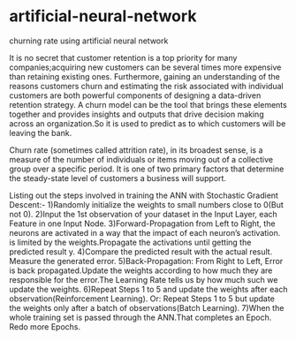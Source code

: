 # artificial-neural-network
churning rate using artificial neural network

It is no secret that customer retention is a top priority for many companies;acquiring new customers can be several times more expensive than retaining existing ones. Furthermore, gaining an understanding of the reasons customers churn and estimating the risk associated with individual customers are both powerful components of designing a data-driven retention strategy. A churn model can be the tool that brings these elements together and provides insights and outputs that drive decision making across an organization.So it is used to predict as to which customers will be leaving the bank.

Churn rate (sometimes called attrition rate), in its broadest sense, is a measure of the number of individuals or items moving out of a collective group over a specific period. It is one of two primary factors that determine the steady-state level of customers a business will support.

Listing out the steps involved in training the ANN with Stochastic Gradient Descent:-
1)Randomly initialize the weights to small numbers close to 0(But not 0).
2)Input the 1st observation of your dataset in the Input Layer, each Feature in one Input Node.
3)Forward-Propagation from Left to Right, the neurons are activated in a way that the impact of each neuron’s activation.
   is limited by the weights.Propagate the activations until getting the predicted result y.
4)Compare the predicted result with the actual result. Measure the generated error.
5)Back-Propagation: From Right to Left, Error is back propagated.Update the weights according to how much they are
   responsible for the error.The Learning Rate tells us by how much such we update the weights.
6)Repeat Steps 1 to 5 and update the weights after each observation(Reinforcement Learning).
   Or: Repeat Steps 1 to 5 but update the weights only after a batch of observations(Batch Learning).
7)When the whole training set is passed through the ANN.That completes an Epoch. Redo more Epochs.
